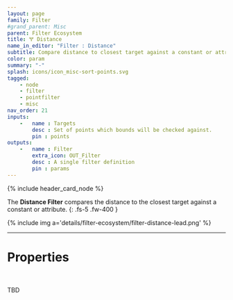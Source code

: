 ```yaml
---
layout: page
family: Filter
#grand_parent: Misc
parent: Filter Ecosystem
title: 🝖 Distance
name_in_editor: "Filter : Distance"
subtitle: Compare distance to closest target against a constant or attribute.
color: param
summary: "-"
splash: icons/icon_misc-sort-points.svg
tagged: 
    - node
    - filter
    - pointfilter
    - misc
nav_order: 21
inputs:
    -   name : Targets
        desc : Set of points which bounds will be checked against.
        pin : points
outputs:
    -   name : Filter
        extra_icon: OUT_Filter
        desc : A single filter definition
        pin : params
---
```


{% include header_card_node %}

The **Distance Filter** compares the distance to the closest target against a constant or attribute.
{: .fs-5 .fw-400 } 


{% include img a='details/filter-ecosystem/filter-distance-lead.png' %}

---
# Properties
<br>

TBD